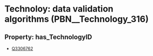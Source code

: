 # Technoloy: __data validation algorithms__ (PBN__Technology_316)

## Property: has_TechnologyID

* [Q3306762](Q3306762)

